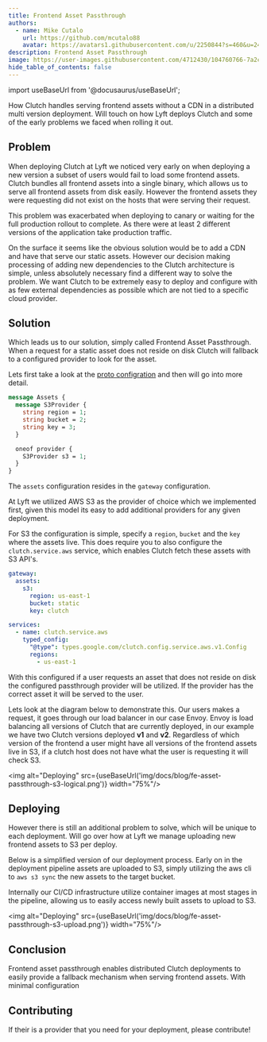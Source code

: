 ```yaml
---
title: Frontend Asset Passthrough
authors:
  - name: Mike Cutalo
    url: https://github.com/mcutalo88
    avatar: https://avatars1.githubusercontent.com/u/2250844?s=460&u=24deb32096e9f892cc91a6ff1ca1af50193b1fbd&v=4
description: Frontend Asset Passthrough
image: https://user-images.githubusercontent.com/4712430/104760766-7a2c5980-5727-11eb-93f5-3296b23ba3a0.png
hide_table_of_contents: false
---
```


import useBaseUrl from '@docusaurus/useBaseUrl';

How Clutch handles serving frontend assets without a CDN in a distributed multi version deployment.
Will touch on how Lyft deploys Clutch and some of the early problems we faced when rolling it out.

<!--truncate-->

## Problem

When deploying Clutch at Lyft we noticed very early on when deploying a new version a subset of users would fail to load some frontend assets.
Clutch bundles all frontend assets into a single binary, which allows us to serve all frontend assets from disk easily.
However the frontend assets they were requesting did not exist on the hosts that were serving their request.

This problem was exacerbated when deploying to canary or waiting for the full production rollout to complete.
As there were at least 2 different versions of the application take production traffic.

On the surface it seems like the obvious solution would be to add a CDN and have that serve our static assets.
However our decision making processing of adding new dependencies to the Clutch architecture is simple, unless absolutely necessary find a different way to solve the problem.
We want Clutch to be extremely easy to deploy and configure with as few external dependencies as possible which are not tied to a specific cloud provider.

## Solution

Which leads us to our solution, simply called Frontend Asset Passthrough.
When a request for a static asset does not reside on disk Clutch will fallback to a configured provider to look for the asset.

Lets first take a look at the [proto configration](https://github.com/lyft/clutch/blob/890245e7d2a1bf91623a9e74b39f1083dbd5ea2c/api/config/gateway/v1/gateway.proto#L105-L119) and then will go into more detail.

```protobuf
message Assets {
  message S3Provider {
    string region = 1;
    string bucket = 2;
    string key = 3;
  }

  oneof provider {
    S3Provider s3 = 1;
  }
}
```

The `assets` configuration resides in the `gateway` configuration.

At Lyft we utilized AWS S3 as the provider of choice which we implemented first,
given this model its easy to add additional providers for any given deployment.

For S3 the configuration is simple, specify a `region`, `bucket` and the `key` where the assets live.
This does require you to also configure the `clutch.service.aws` service,
which enables Clutch fetch these assets with S3 API's.

```yaml
gateway:
  assets:
    s3:
      region: us-east-1
      bucket: static
      key: clutch

services:
  - name: clutch.service.aws
    typed_config:
      "@type": types.google.com/clutch.config.service.aws.v1.Config
      regions:
        - us-east-1
```

With this configured if a user requests an asset that does not reside on disk the configured passthrough provider will be utilized.
If the provider has the correct asset it will be served to the user.

Lets look at the diagram below to demonstrate this.
Our users makes a request, it goes through our load balancer in our case Envoy.
Envoy is load balancing all versions of Clutch that are currently deployed, in our example we have two Clutch versions deployed **v1** and **v2**.
Regardless of which version of the frontend a user might have all versions of the frontend assets live in S3,
if a clutch host does not have what the user is requesting it will check S3.

<img alt="Deploying" src={useBaseUrl('img/docs/blog/fe-asset-passthrough-s3-logical.png')} width="75%"/>


## Deploying

However there is still an additional problem to solve, which will be unique to each deployment.
Will go over how at Lyft we manage uploading new frontend assets to S3 per deploy.

Below is a simplified version of our deployment process.
Early on in the deployment pipeline assets are uploaded to S3,
simply utilizing the aws cli to `aws s3 sync` the new assets to the target bucket.

Internally our CI/CD infrastructure utilize container images at most stages in the pipeline,
allowing us to easily access newly built assets to upload to S3.

<img alt="Deploying" src={useBaseUrl('img/docs/blog/fe-asset-passthrough-s3-upload.png')} width="75%"/>

## Conclusion

Frontend asset passthrough enables distributed Clutch deployments to easily provide a fallback mechanism
when serving frontend assets.
With minimal configuration

## Contributing

If their is a provider that you need for your deployment, please contribute!
